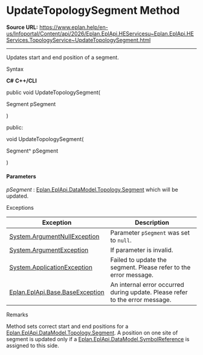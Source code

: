 # UpdateTopologySegment Method

**Source URL:** https://www.eplan.help/en-us/Infoportal/Content/api/2026/Eplan.EplApi.HEServicesu~Eplan.EplApi.HEServices.TopologyService~UpdateTopologySegment.html

---

Updates start and end position of a segment.

Syntax

**C#**
**C++/CLI**


public void UpdateTopologySegment( 

   Segment pSegment

)

public:

void UpdateTopologySegment( 

   Segment^ pSegment

)


#### Parameters

*pSegment*
:   [Eplan.EplApi.DataModel.Topology.Segment](Eplan.EplApi.DataModelu~Eplan.EplApi.DataModel.Topology.Segment.html) which will be updated.

Exceptions

| Exception | Description |
| --- | --- |
| [System.ArgumentNullException](#) | Parameter `pSegment` was set to `null`. |
| [System.ArgumentException](#) | If parameter is invalid. |
| [System.ApplicationException](#) | Failed to update the segment. Please refer to the error message. |
| [Eplan.EplApi.Base.BaseException](Eplan.EplApi.Baseu~Eplan.EplApi.Base.BaseException.html) | An internal error occurred during update. Please refer to the error message. |

Remarks

Method sets correct start and end positions for a [Eplan.EplApi.DataModel.Topology.Segment](Eplan.EplApi.DataModelu~Eplan.EplApi.DataModel.Topology.Segment.html). A position on one site of segment is updated only if a [Eplan.EplApi.DataModel.SymbolReference](Eplan.EplApi.DataModelu~Eplan.EplApi.DataModel.SymbolReference.html) is assigned to this side.
